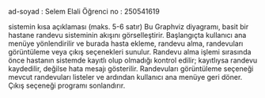 ad-soyad : Selem Elali 
Öğrenci no : 250541619

sistemin kısa açıklaması (maks. 5-6 satır)
Bu Graphviz diyagramı, basit bir hastane randevu sisteminin akışını görselleştirir.
Başlangıçta kullanıcı ana menüye yönlendirilir ve burada hasta ekleme, randevu alma, randevuları görüntüleme veya çıkış seçenekleri sunulur.
Randevu alma işlemi sırasında önce hastanın sistemde kayıtlı olup olmadığı kontrol edilir; kayıtlıysa randevu kaydedilir, değilse hata mesajı gösterilir.
Randevuları görüntüleme seçeneği mevcut randevuları listeler ve ardından kullanıcı ana menüye geri döner.
Çıkış seçeneği programı sonlandırır.
